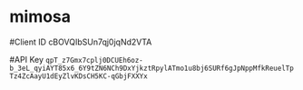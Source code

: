 # mimosa

#Client ID
cBOVQIbSUn7qj0jqNd2VTA
 
#API Key
 `qpT_z7Gmx7cplj0DCUEh6oz-b_3eL_qyiAYT85x6_6Y9tZN6NCh9DxYjkztRpylATmo1u8bj6SURf6gJpNppMfkReuelTpTz4ZcAayU1dEyZlvKDsCH5KC-qGbjFXXYx`
